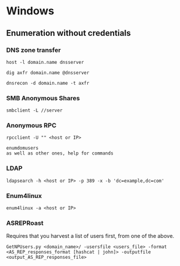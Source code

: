 # Windows 

## Enumeration without credentials
### DNS zone transfer

	host -l domain.name dnsserver
	
	dig axfr domain.name @dnsserver
	
	dnsrecon -d domain.name -t axfr
	
### SMB Anonymous Shares

	smbclient -L //server
	
### Anonymous RPC

	rpcclient -U "" <host or IP>
	
	enumdomusers
	as well as other ones, help for commands

### LDAP

	ldapsearch -h <host or IP> -p 389 -x -b 'dc=example,dc=com'
	
### Enum4linux

	enum4linux -a <host or IP>
	
	
### ASREPRoast

Requires that you harvest a list of users first, from one of the above.

	GetNPUsers.py <domain_name>/ -usersfile <users_file> -format <AS_REP_responses_format [hashcat | john]> -outputfile <output_AS_REP_responses_file>
	
